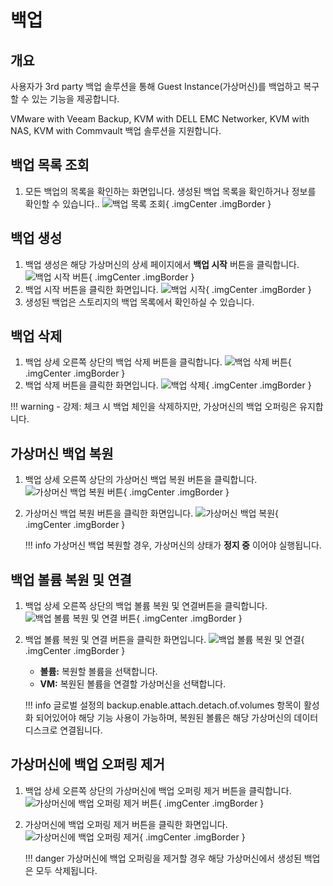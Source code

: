 
# 백업

## 개요
사용자가 3rd party 백업 솔루션을 통해 Guest Instance(가상머신)를 백업하고 복구할 수 있는 기능을 제공합니다.

VMware with Veeam Backup, KVM with DELL EMC Networker, KVM with NAS, KVM with Commvault 백업 솔루션을 지원합니다.

## 백업 목록 조회
1. 모든 백업의 목록을 확인하는 화면입니다. 생성된 백업 목록을 확인하거나 정보를 확인할 수 있습니다..
    ![백업 목록 조회](../../assets/images/admin-guide/mold/storage/backup/backup-dashboard.png){ .imgCenter .imgBorder }

## 백업 생성
1. 백업 생성은 해당 가상머신의 상세 페이지에서 **백업 시작** 버튼을 클릭합니다.
    ![백업 시작 버튼](../../assets/images/admin-guide/mold/storage/backup/backup-create-01.png){ .imgCenter .imgBorder }
2. 백업 시작 버튼을 클릭한 화면입니다.
    ![백업 시작](../../assets/images/admin-guide/mold/storage/backup/backup-create-02.png){ .imgCenter .imgBorder }
3. 생성된 백업은 스토리지의 백업 목록에서 확인하실 수 있습니다.

## 백업 삭제
1. 백업 상세 오른쪽 상단의 백업 삭제 버튼을 클릭합니다.
    ![백업 삭제 버튼](../../assets/images/admin-guide/mold/storage/backup/backup-delete-01.png){ .imgCenter .imgBorder }
2. 백업 삭제 버튼을 클릭한 화면입니다.
    ![백업 삭제](../../assets/images/admin-guide/mold/storage/backup/backup-delete-02.png){ .imgCenter .imgBorder }

!!! warning
    - 강제: 체크 시 백업 체인을 삭제하지만, 가상머신의 백업 오퍼링은 유지합니다.

## 가상머신 백업 복원
1. 백업 상세 오른쪽 상단의 가상머신 백업 복원 버튼을 클릭합니다.
    ![가상머신 백업 복원 버튼](../../assets/images/admin-guide/mold/storage/backup/backup-restore-01.png){ .imgCenter .imgBorder }
2. 가상머신 백업 복원 버튼을 클릭한 화면입니다.
    ![가상머신 백업 복원](../../assets/images/admin-guide/mold/storage/backup/backup-restore-02.png){ .imgCenter .imgBorder }

    !!! info
        가상머신 백업 복원할 경우, 가상머신의 상태가 **정지 중** 이어야 실행됩니다.

## 백업 볼륨 복원 및 연결
1. 백업 상세 오른쪽 상단의 백업 볼륨 복원 및 연결버튼을 클릭합니다.
    ![백업 볼륨 복원 및 연결 버튼](../../assets/images/admin-guide/mold/storage/backup/backup-restore-attach-01.png){ .imgCenter .imgBorder }
2. 백업 볼륨 복원 및 연결 버튼을 클릭한 화면입니다.
    ![백업 볼륨 복원 및 연결](../../assets/images/admin-guide/mold/storage/backup/backup-restore-attach-02.png){ .imgCenter .imgBorder }
    - **볼륨:** 복원할 볼륨을 선택합니다.
    - **VM:** 복원된 볼륨을 연결할 가상머신을 선택합니다.

    !!! info
        글로벌 설정의 backup.enable.attach.detach.of.volumes 항목이 활성화 되어있어야 해당 기능 사용이 가능하며, 복원된 볼륨은 해당 가상머신의 데이터 디스크로 연결됩니다.

## 가상머신에 백업 오퍼링 제거
1. 백업 상세 오른쪽 상단의 가상머신에 백업 오퍼링 제거 버튼을 클릭합니다.
    ![가상머신에 백업 오퍼링 제거 버튼](../../assets/images/admin-guide/mold/storage/backup/backup-offering-remove-01.png){ .imgCenter .imgBorder }
2. 가상머신에 백업 오퍼링 제거 버튼을 클릭한 화면입니다.
    ![가상머신에 백업 오퍼링 제거](../../assets/images/admin-guide/mold/storage/backup/backup-offering-remove-02.png){ .imgCenter .imgBorder }

    !!! danger
        가상머신에 백업 오퍼링을 제거할 경우 해당 가상머신에서 생성된 백업은 모두 삭제됩니다.